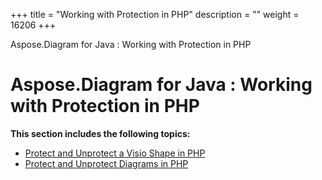 +++
title = "Working with Protection in PHP" 
description = "" 
weight = 16206 
+++

Aspose.Diagram for Java : Working with Protection in PHP  

# Aspose.Diagram for Java : Working with Protection in PHP


**This section includes the following topics:**

*   [Protect and Unprotect a Visio Shape in PHP](https://docs2.aspose.com/diagram/java/plugins/asposediagramjavaforphp/phpprogrammersguide/workingwithprotectioninphp/protect+and+unprotect+a+visio+shape+in+php)
*   [Protect and Unprotect Diagrams in PHP](https://docs2.aspose.com/diagram/java/plugins/asposediagramjavaforphp/phpprogrammersguide/workingwithprotectioninphp/protect+and+unprotect+diagrams+in+php)

